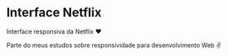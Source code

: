 # Interface Netflix
Interface responsiva da Netflix :heart:

Parte do meus estudos sobre responsividade para desenvolvimento Web :v:
